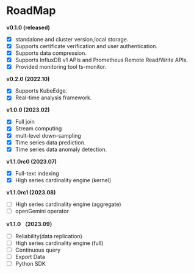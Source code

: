 # RoadMap

**v0.1.0 (released)**

- [x] standalone and cluster version,local storage.
- [x] Supports certificate verification and user authentication.
- [x] Supports data compression.
- [x] Supports  InfluxDB v1 APIs and Prometheus Remote Read/Write APIs.
- [x] Provided monitoring tool ts-monitor.

**v0.2.0 (2022.10)**

- [x] Supports KubeEdge.
- [x] Real-time analysis framework.

**v1.0.0 (2023.02)**

- [x] Full join
- [x] Stream computing
- [x] mult-level down-sampling
- [x] Time series data prediction.
- [x] Time series data anomaly detection.

**v1.1.0rc0 (2023.07)**
- [x] Full-text indexing
- [x] High series cardinality engine (kernel)

**v1.1.0rc1 (2023.08)**
- [ ] High series cardinality engine (aggregate)
- [ ] openGemini operator

**v1.1.0 （2023.09）**
- [ ] Reliability(data replication)
- [ ] High series cardinality engine (full)
- [ ] Continuous query
- [ ] Export Data
- [ ] Python SDK
